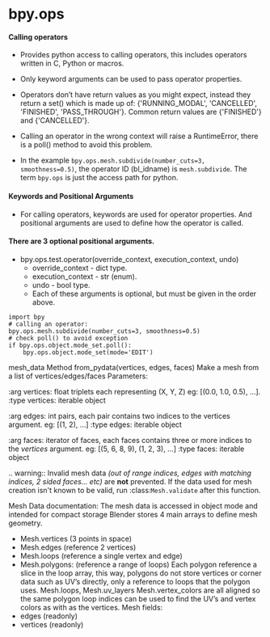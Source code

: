 # bpy.ops
#### Calling operators
- Provides python access to calling operators, this includes operators written in C, Python or macros.
- Only keyword arguments can be used to pass operator properties.
- Operators don’t have return values as you might expect, instead they return a set() which is made up of: {'RUNNING_MODAL', 'CANCELLED', 'FINISHED', 'PASS_THROUGH'}. Common return values are {'FINISHED'} and {'CANCELLED'}.
- Calling an operator in the wrong context will raise a RuntimeError, there is a poll() method to avoid this problem.

- In the example ```bpy.ops.mesh.subdivide(number_cuts=3, smoothness=0.5)```, the operator ID (bl_idname) is ```mesh.subdivide```. The term ```bpy.ops``` is just the access path for python.  

#### Keywords and Positional Arguments
- For calling operators, keywords are used for operator properties. And positional arguments are used to define how the operator is called.

#### There are 3 optional positional arguments.
- bpy.ops.test.operator(override_context, execution_context, undo)
    - override_context - dict type.
    - execution_context - str (enum).
    - undo - bool type.
    - Each of these arguments is optional, but must be given in the order above.

```
import bpy  
# calling an operator:  
bpy.ops.mesh.subdivide(number_cuts=3, smoothness=0.5)  
# check poll() to avoid exception  
if bpy.ops.object.mode_set.poll():  
    bpy.ops.object.mode_set(mode='EDIT')  
```  

mesh_data Method
from_pydata(vertices, edges, faces)
Make a mesh from a list of vertices/edges/faces
Parameters:

:arg vertices:
   float triplets each representing (X, Y, Z)
   eg: [(0.0, 1.0, 0.5), ...].
   :type vertices: iterable object

:arg edges:
   int pairs, each pair contains two indices to the vertices argument.
   eg: [(1, 2), ...]
   :type edges: iterable object

:arg faces:
   iterator of faces, each faces contains three or more indices to
   the *vertices* argument. eg: [(5, 6, 8, 9), (1, 2, 3), ...]
   :type faces: iterable object

.. warning::
   Invalid mesh data
   *(out of range indices, edges with matching indices,
   2 sided faces... etc)* are **not** prevented.
   If the data used for mesh creation isn't known to be valid,
   run :class:`Mesh.validate` after this function.

Mesh Data documentation:
The mesh data is accessed in object mode and intended for compact storage
Blender stores 4 main arrays to define mesh geometry.
- Mesh.vertices (3 points in space)
- Mesh.edges (reference 2 vertices)
- Mesh.loops (reference a single vertex and edge)
- Mesh.polygons: (reference a range of loops)
Each polygon reference a slice in the loop array, this way,
  polygons do not store vertices or corner data such as UV’s directly,
  only a reference to loops that the polygon uses.
Mesh.loops, Mesh.uv_layers Mesh.vertex_colors are all aligned so
  the same polygon loop indices can be used to find the UV’s and vertex colors
  as with as the vertices.
Mesh fields:
- edges  (readonly)
- vertices (readonly)